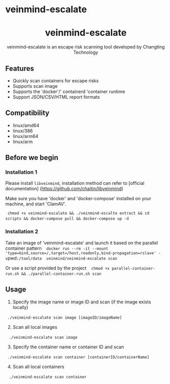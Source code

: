 # veinmind-escalate  

<h1 align="center"> veinmind-escalate </h1>

<p align="center">
veinmind-escalate is an escape risk scanning tool developed by Changting Technology
</p>

## Features

- Quickly scan containers for escape risks
- Supports scan image
- Supports the 'docker'/' containerd 'container runtime
- Support JSON/CSV/HTML report formats

## Compatibility

- linux/amd64
- linux/386
- linux/arm64
- linux/arm

## Before we begin

### Installation 1

Please install ` libveinmind `, installation method can refer to [official documentation] (https://github.com/chaitin/libveinmind)

Make sure you have 'docker' and 'docker-compose' installed on your machine, and start 'ClamAV'.

` ` `
chmod +x veinmind-escalate && ./veinmind-escalte extract && cd scripts && docker-compose pull && docker-compose up -d
` ` `

### Installation 2

Take an image of 'veinmind-escalate' and launch it based on the parallel container pattern
` ` `
docker run --rm -it --mount 'type=bind,source=/,target=/host,readonly,bind-propagation=rslave' -v `pwd`:/tool/data  veinmind/veinmind-escalate scan
` ` `

Or use a script provided by the project
` ` `
chmod +x parallel-container-run.sh && ./parallel-container-run.sh scan
` ` `

## Usage

1. Specify the image name or image ID and scan (if the image exists locally)

` ` `
./veinmind-escalate scan image [imageID/imageName]
` ` `

2. Scan all local images

` ` `
./veinmind-escalate scan image
` ` `

3. Specify the container name or container ID and scan

` ` `
./veinmind-escalate scan container [containerID/containerName]
` ` `

4. Scan all local containers

` ` `
./veinmind-escalate scan container
` ` `

